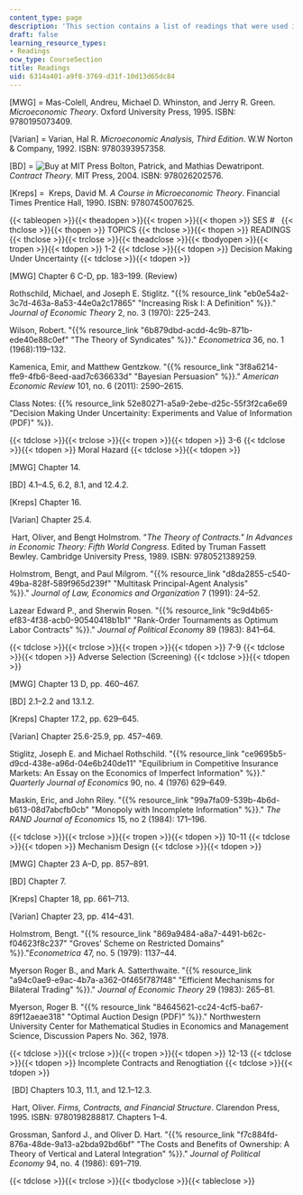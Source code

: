 ```yaml
---
content_type: page
description: 'This section contains a list of readings that were used in the course. '
draft: false
learning_resource_types:
- Readings
ocw_type: CourseSection
title: Readings
uid: 6314a401-a9f8-3769-d31f-10d13d65dc84
---
```

\[MWG\] = Mas-Colell, Andreu, Michael D. Whinston, and Jerry R. Green. _Microeconomic Theory_. Oxford University Press, 1995. ISBN: 9780195073409.

\[Varian\] = Varian, Hal R. _Microeconomic Analysis, Third Edition_. W.W Norton & Company, 1992. ISBN: 9780393957358.

\[BD\] = ![Buy at MIT Press](/images/mp_logo.gif) Bolton, Patrick, and Mathias Dewatripont. _Contract Theory_. MIT Press, 2004. ISBN: 978026202576.

\[Kreps\] =  Kreps, David M. _A Course in Microeconomic Theory_. Financial Times Prentice Hall, 1990. ISBN: 9780745007625. 

{{< tableopen >}}{{< theadopen >}}{{< tropen >}}{{< thopen >}}
SES #  
{{< thclose >}}{{< thopen >}}
TOPICS
{{< thclose >}}{{< thopen >}}
READINGS
{{< thclose >}}{{< trclose >}}{{< theadclose >}}{{< tbodyopen >}}{{< tropen >}}{{< tdopen >}}
1-2
{{< tdclose >}}{{< tdopen >}}
Decision Making Under Uncertainty
{{< tdclose >}}{{< tdopen >}}

\[MWG\] Chapter 6 C-D, pp. 183–199. (Review)

Rothschild, Michael, and Joseph E. Stiglitz. "{{% resource_link "eb0e54a2-3c7d-463a-8a53-44e0a2c17865" "Increasing Risk I: A Definition" %}}." _Journal of Economic Theory_ 2, no. 3 (1970): 225–243.

Wilson, Robert. "{{% resource_link "6b879dbd-acdd-4c9b-871b-ede40e88c0ef" "The Theory of Syndicates" %}}." _Econometrica_ 36, no. 1 (1968):119–132.

Kamenica, Emir, and Matthew Gentzkow. "{{% resource_link "3f8a6214-ffe9-4fb6-8eed-aad7c636633d" "Bayesian Persuasion" %}}." _American Economic Review_ 101, no. 6 (2011): 2590–2615.

Class Notes: {{% resource_link 52e80271-a5a9-2ebe-d25c-55f3f2ca6e69 "Decision Making Under Uncertainity: Experiments and Value of Information (PDF)" %}}.

{{< tdclose >}}{{< trclose >}}{{< tropen >}}{{< tdopen >}}
3-6
{{< tdclose >}}{{< tdopen >}}
Moral Hazard
{{< tdclose >}}{{< tdopen >}}

\[MWG\] Chapter 14.

\[BD\] 4.1–4.5, 6.2, 8.1, and 12.4.2.

\[Kreps\] Chapter 16.

\[Varian\] Chapter 25.4. 

 Hart, Oliver, and Bengt Holmstrom. "_The Theory of Contracts." In Advances in Economic Theory: Fifth World Congress_. Edited by Truman Fassett Bewley. Cambridge University Press, 1989. ISBN: 9780521389259.

Holmstrom, Bengt, and Paul Milgrom. "{{% resource_link "d8da2855-c540-49ba-828f-589f965d239f" "Multitask Principal-Agent Analysis" %}}." _Journal of Law, Economics and Organization_ 7 (1991): 24–52.

Lazear Edward P., and Sherwin Rosen. "{{% resource_link "9c9d4b65-ef83-4f38-acb0-90540418b1b1" "Rank-Order Tournaments as Optimum Labor Contracts" %}}." _Journal of Political Economy_ 89 (1983): 841–64.

{{< tdclose >}}{{< trclose >}}{{< tropen >}}{{< tdopen >}}
7-9
{{< tdclose >}}{{< tdopen >}}
Adverse Selection (Screening)
{{< tdclose >}}{{< tdopen >}}

\[MWG\] Chapter 13 D, pp. 460–467. 

\[BD\] 2.1–2.2 and 13.1.2.

\[Kreps\] Chapter 17.2, pp. 629–645.

\[Varian\] Chapter 25.6-25.9, pp. 457–469.

Stiglitz, Joseph E. and Michael Rothschild. "{{% resource_link "ce9695b5-d9cd-438e-a96d-04e6b240de11" "Equilibrium in Competitive Insurance Markets: An Essay on the Economics of Imperfect Information" %}}." _Quarterly Journal of Economics_ 90, no. 4 (1976) 629–649.

Maskin, Eric, and John Riley. "{{% resource_link "99a7fa09-539b-4b6d-b613-08d7abcfb0cb" "Monopoly with Incomplete Information" %}}." _The RAND Journal of Economics_ 15, no 2 (1984): 171–196.

{{< tdclose >}}{{< trclose >}}{{< tropen >}}{{< tdopen >}}
10-11
{{< tdclose >}}{{< tdopen >}}
Mechanism Design
{{< tdclose >}}{{< tdopen >}}

\[MWG\] Chapter 23 A–D, pp. 857–891.

\[BD\] Chapter 7.

\[Kreps\] Chapter 18, pp. 661–713.

\[Varian\] Chapter 23, pp. 414–431.

Holmstrom, Bengt. "{{% resource_link "869a9484-a8a7-4491-b62c-f04623f8c237" "Groves’ Scheme on Restricted Domains" %}}."_Econometrica_ 47, no. 5 (1979): 1137–44.

Myerson Roger B., and Mark A. Satterthwaite. "{{% resource_link "a94c0ae9-e9ac-4b7a-a362-0f465f787f48" "Efficient Mechanisms for Bilateral Trading" %}}." _Journal of Economic Theory_ 29 (1983): 265–81.

Myerson, Roger B. "{{% resource_link "84645621-cc24-4cf5-ba67-89f12aeae318" "Optimal Auction Design (PDF)" %}}." Northwestern University Center for Mathematical Studies in Economics and Management Science, Discussion Papers No. 362, 1978.

{{< tdclose >}}{{< trclose >}}{{< tropen >}}{{< tdopen >}}
12-13
{{< tdclose >}}{{< tdopen >}}
Incomplete Contracts and Renogtiation
{{< tdclose >}}{{< tdopen >}}

 \[BD\] Chapters 10.3, 11.1, and 12.1–12.3.

 Hart, Oliver. _Firms, Contracts, and Financial Structure_. Clarendon Press, 1995. ISBN: 9780198288817. Chapters 1–4. 

Grossman, Sanford J., and Oliver D. Hart. "{{% resource_link "f7c884fd-876a-48de-9a13-a2bda92bd6bf" "The Costs and Benefits of Ownership: A Theory of Vertical and Lateral Integration" %}}." _Journal of Political Economy_ 94, no. 4 (1986): 691–719.

{{< tdclose >}}{{< trclose >}}{{< tbodyclose >}}{{< tableclose >}}